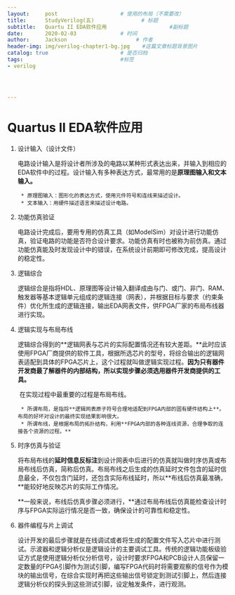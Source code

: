 ```yaml
---
layout:     post                    # 使用的布局（不需要改）
title:      StudyVerilog(五)               # 标题 
subtitle:   Quartu II EDA软件应用					 #副标题
date:       2020-02-03              # 时间
author:     Jackson                      # 作者
header-img: img/verilog-chapter1-bg.jpg    #这篇文章标题背景图片
catalog: true                       # 是否归档
tags:                               #标签
- verilog




---
```


# Quartus II EDA软件应用

1. 设计输入（设计文件）

   ​		电路设计输入是将设计者所涉及的电路以某种形式表达出来，并输入到相应的EDA软件中的过程。设计输入有多种表达方式，最常用的是**原理图输入和文本输入。**

   		* 原理图输入：图形化的表达方式，使用元件符号和连线来描述设计。
   		* 文本输入：用硬件描述语言来描述设计电路。

2. 功能仿真验证

   ​		电路设计完成后，要用专用的仿真工具（如ModelSim）对设计进行功能仿真，验证电路的功能是否符合设计要求。功能仿真有时也被称为前仿真。通过功能仿真能及时发现设计中的错误，在系统设计前期即可修改完成，提高设计的稳定性。

3. 逻辑综合

   ​		逻辑综合是指将HDL、原理图等设计输入翻译成由与门、或门、非门、RAM、触发器等基本逻辑单元组成的逻辑连接（网表），并根据目标与要求（约束条件）优化所生成的逻辑连接，输出EDA网表文件，供FPGA厂家的布局布线器进行实现。

4. 逻辑实现与布局布线

   ​		逻辑综合得到的**逻辑网表与芯片的实际配置情况还有较大差距。**此时应该使用FPGA厂商提供的软件工具，根据所选芯片的型号，将综合输出的逻辑网表适配到具体的FPGA芯片上，这个过程就叫做逻辑实现过程。**因为只有器件开发商最了解器件的内部结构，所以实现步骤必须选用器件开发商提供的工具。**

   ​		在实现过程中最重要的过程是布局布线。

   		* 所谓布局，是指将**逻辑网表原子符号合理地适配到FPGA内部的固有硬件结构上**。布局的好坏对设计的最终实现结果影响很大。
   		* 所谓布线，是根据布局的拓扑结构，利用**FPGA内部的各种连线资源，合理争取的连接各个资源的过程。**

5. 时序仿真与验证

   ​		将布局布线的**延时信息反标注**到设计网表中后进行的仿真就叫做时序仿真或布局布线后仿真，简称后仿真。布局布线之后生成的仿真延时文件包含的延时信息最全，不仅包含门延时，还包含实际布线延时，所以**布线后仿真最准确，**能较好地反映芯片的实际工作情况。

   ​		**一般来说，布线后仿真步骤必须进行，**通过布局布线后仿真能检查设计时序与FPGA实际运行情况是否一致，确保设计的可靠性和稳定性。

6. 器件编程与片上调试

   ​		设计开发的最后步骤就是在线调试或者将生成的配置文件写入芯片中进行测试。示波器和逻辑分析仪是逻辑设计的主要调试工具。传统的逻辑功能板级验证方式是使用逻辑分析仪分析信号，设计时要求FPGA和PCB设计人员保留一定数量的FPGA引脚作为测试引脚，编写FPGA代码时将需要观察的信号作为模块的输出信号，在综合实现时再把这些输出信号锁定到测试引脚上，然后连接逻辑分析仪的探头到这些测试引脚，设定触发条件，进行观测。

   